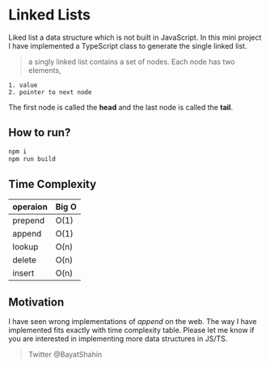 # Linked Lists

Liked list a data structure which is not built in JavaScript. In this mini project I have implemented a TypeScript class to generate the single linked list.

> a singly linked list contains a set of nodes. Each node has two elements,

    1. value
    2. pointer to next node

The first node is called the **head** and the last node is called the **tail**.

## How to run?

```bash
npm i
npm run build
```

## Time Complexity

| operaion | Big O |
| -------- | ----- |
| prepend  | O(1)  |
| append   | O(1)  |
| lookup   | O(n)  |
| delete   | O(n)  |
| insert   | O(n)  |

## Motivation

I have seen wrong implementations of _append_ on the web. The way I have implemented fits exactly with time complexity table. Please let me know if you are interested in implementing more data structures in JS/TS.

> Twitter @BayatShahin
